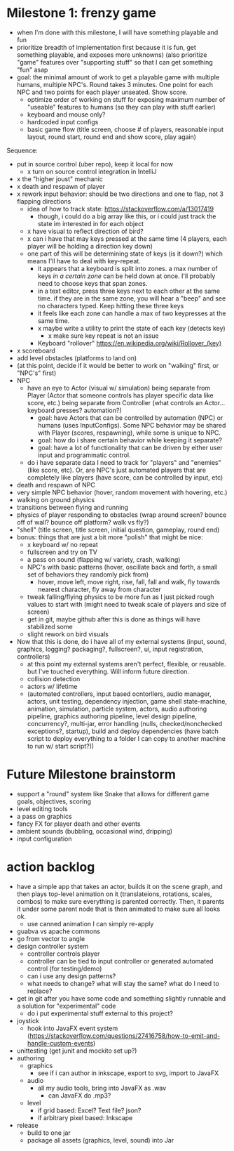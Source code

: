 

# Milestone 1: frenzy game
- when I'm done with this milestone, I will have something playable and fun
- prioritize breadth of implementation first because it is fun, get something playable, and exposes more unknowns) (also prioritize "game" features over "supporting stuff" so that I can get something "fun" asap
- goal: the minimal amount of work to get a playable game with multiple humans, multiple NPC's. Round takes 3 minutes. One point for each NPC and two points for each player unseated. Show score.
    - optimize order of working on stuff for exposing maximum number of "useable" features to humans (so they can play with stuff earlier) 
    - keyboard and mouse only?
    - hardcoded input configs
    - basic game flow (title screen, choose # of players, reasonable input layout, round start, round end and show score, play again)

Sequence:
- put in source control (uber repo), keep it local for now
    - x turn on source control integration in IntelliJ
- x the "higher joust" mechanic
- x death and respawn of player
- x rework input behavior: should be two directions and one to flap, not 3 flapping directions
    - idea of how to track state: https://stackoverflow.com/a/13017419
        - though, i could do a big array like this, or i could just track the state im interested in for each object
    - x have visual to reflect direction of bird?
    - x can i have that may keys pressed at the same time (4 players, each player will be holding a direction key down)
    - one part of this will be determining state of keys (is it down?) which means I'll have to deal with key-repeat.
        - it appears that a keyboard is split into zones. a max number of keys *in a certain zone* can be held down at once. I'll probably need to choose keys that span zones.
        - in a text editor, press three keys next to each other at the same time. if they are in the same zone, you will hear a "beep" and see no characters typed. Keep hitting these three keys
        - it feels like each zone can handle a max of two keypresses at the same time. 
        - x maybe write a utility to print the state of each key (detects key)
            - x make sure key repeat is not an issue
        - Keyboard "rollover" https://en.wikipedia.org/wiki/Rollover_(key)    
- x scoreboard
- add level obstacles (platforms to land on)
- (at this point, decide if it would be better to work on "walking" first, or "NPC's" first)
- NPC
    - have an eye to Actor (visual w/ simulation) being separate from Player (Actor that someone controls has player specific data like score, etc.) being separate from Controller (what controls an Actor... keyboard presses? automation?)
        - goal: have Actors that can be controlled by automation (NPC) or humans (uses InputConfigs). Some NPC behavior may be shared with Player (scores, respawning), while some is unique to NPC. 
        - goal: how do i share certain behavior while keeping it separate?
        - goal: have a lot of functionality that can be driven by either user input and programmatic control.
    - do i have separate data I need to track for "players" and "enemies" (like score, etc). Or, are NPC's just automated players that are completely like players (have score, can be controlled by input, etc)
- death and respawn of NPC
- very simple NPC behavior (hover, random movement with hovering, etc.)
- walking on ground physics
- transitions between flying and running
- physics of player responding to obstacles (wrap around screen? bounce off of wall? bounce off platform? walk vs fly?)
- "shell" (title screen, title screen, initial question, gameplay, round end)
- bonus: things that are just a bit more "polish" that might be nice:
    - x keyboard w/ no repeat
    - fullscreen and try on TV
    - a pass on sound (flapping w/ variety, crash, walking)
    - NPC's with basic patterns (hover, oscillate back and forth, a small set of behaviors they randomly pick from)
        - hover, move left, move right, rise, fall, fall and walk, fly towards nearest character, fly away from character 
    - tweak falling/flying physics to be more fun as I just picked rough values to start with (might need to tweak scale of players and size of screen)
    - get in git, maybe github after this is done as things will have stabilized some
    - slight rework on bird visuals
- Now that this is done, do i have all of my external systems (input, sound, graphics, logging? packaging?, fullscreen?, ui, input registration, controllers)
    - at this point my external systems aren't perfect, flexible, or reusable. but I've touched everything. Will inform future direction.
    - collision detection
    - actors w/ lifetime
    - (automated controllers, input based ocntorllers, audio manager, actors, unit testing, dependency injection, game shell state-machine, animation, simulation, particle system, actors, audio authoring pipeline, graphics authoring pipeline, level design pipeline, concurrency?, multi-jar, error handling (nulls, checked/nonchecked exceptions?, startup), build and deploy dependencies (have batch script to deploy everything to a folder I can copy to another machine to run w/ start script?))

# Future Milestone brainstorm
  - support a "round" system like Snake that allows for different game goals, objectives, scoring
  - level editing tools
  - a pass on graphics
  - fancy FX for player death and other events
  - ambient sounds (bubbling, occasional wind, dripping)  
  - input configuration
  

# action backlog
- have a simple app that takes an actor, builds it on the scene graph, and then plays top-level animation on it (translateions, rotations, scales, combos) to make sure everything is parented correctly. Then, it parents it under some parent node that is then animated to make sure all looks ok.
    - use canned animation I can simply re-apply
- guabva vs apache commons
- go from vector to angle
- design controller system
    - controller controls player
    - controller can be tied to input controller or generated automated control (for testing/demo)
    - can i use any design patterns?
    - what needs to change? what will stay the same? what do I need to replace?
- get in git after you have some code and something slightly runnable and a solution for "experimental" code
    - do i put experimental stuff external to this project?
- joystick
    - hook into JavaFX event system (https://stackoverflow.com/questions/27416758/how-to-emit-and-handle-custom-events)
- unittesting (get junit and mockito set up?)
- authoring
    - graphics
        - see if i can author in inkscape, export to svg, import to JavaFX
    - audio
        - all my audio tools, bring into JavaFX as .wav
            - can JavaFX do .mp3?
    - level
        - if grid based: Excel? Text file? json?
        - if arbitrary pixel based: Inkscape
- release
    - build to one jar
    - package all assets (graphics, level, sound) into Jar

